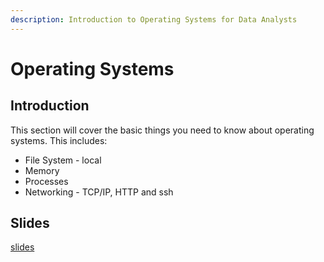 ```yaml
---
description: Introduction to Operating Systems for Data Analysts
---
```


# Operating Systems

## Introduction

This section will cover the basic things you need to know about operating systems.  This includes:

* File System  - local
* Memory
* Processes
* Networking - TCP/IP,   HTTP and ssh

## Slides

[slides](https://github.com/marilynwaldman/course/blob/master/Hadoop/01-OperatingSystems.pdf)

